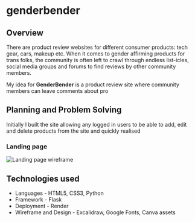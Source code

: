 # genderbender

## Overview
There are product review websites for different consumer products: tech gear, cars, makeup etc. When it comes to gender affirming products for trans folks, the community is often left to crawl through endless list-icles, social media groups and forums to find reviews by other community members.

My idea for **GenderBender** is a product review site where community members can leave comments about pro

## Planning and Problem Solving
Initially I built the site allowing any logged in users to be able to add, edit and delete products from the site and quickly realised 
### Landing page
![Landing page wireframe](/images/wireframe/wireframe-landing.png)

## Technologies used
- Languages - HTML5, CSS3, Python
- Framework - Flask
- Deployment - Render
- Wireframe and Design - Excalidraw, Google Fonts, Canva assets
